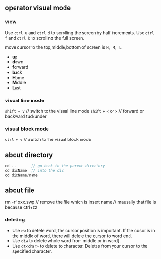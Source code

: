 ## operator visual mode
### view

Use `ctrl u` and `ctrl d` to scrolling the screen by half increments.
Use `ctrl f` and `ctrl b` to scrolling the full screen.

move cursor to the top,middle,bottom of screen is `H, M, L`
- **u**p
- **d**own
- **f**orward
- **b**ack
- **H**ome
- **M**iddle
- **L**ast

### visual line mode
`shift + v`	// switch to the visual line mode
`shift` + `<` or `>`	// forward or backward tuckunder

### visual block mode
`ctrl + v`	// switch to the visual block mode

## about directory

``` C++
cd .. 		// go back to the parent directory
cd dicName	// into the dic
cd dicName/name	

```
## about file
rm -rf xxx.swp	// remove the file which is insert name
		// mausally that file is because ctrl+zz 
### deleting
- Use `dw` to detele word, the cursor position is important.
If the cusor is in the middle of word, there will delete the cursor to word end.
- Use `diw` to delete whole word from middle[or in word].
- Use `dt<char>` to delete to character. Deletes from your cursor to the specified character.



